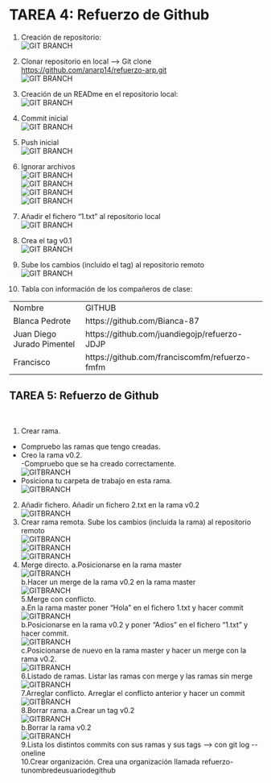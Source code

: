 
<h1>TAREA 4: Refuerzo de Github </h1>

1. Creación de repositorio: <br/>
![GIT BRANCH](https://github.com/anarp14/refuerzo-arp/blob/master/CAPTURAS/captura%201.png) <br/>
2. Clonar repositorio en local --> Git clone https://github.com/anarp14/refuerzo-arp.git <br/>
![GIT BRANCH](https://github.com/anarp14/refuerzo-arp/blob/master/CAPTURAS/captura%202.png) <br/>
3. Creación de un READme en el repositorio local: <br/>
![GIT BRANCH](https://github.com/anarp14/refuerzo-arp/blob/master/CAPTURAS/captura%203.png) <br/>
4. Commit inicial <br/>
![GIT BRANCH](https://github.com/anarp14/refuerzo-arp/blob/master/CAPTURAS/captura%204.png) <br/>
5. Push inicial <br/>
![GIT BRANCH](https://github.com/anarp14/refuerzo-arp/blob/master/CAPTURAS/captura%205.png) <br/>
6. Ignorar archivos <br/>
![GIT BRANCH](https://github.com/anarp14/refuerzo-arp/blob/master/CAPTURAS/captura%206.png) <br/>
![GIT BRANCH](https://github.com/anarp14/refuerzo-arp/blob/master/CAPTURAS/captura%206.1.png) <br/>
![GIT BRANCH](https://github.com/anarp14/refuerzo-arp/blob/master/CAPTURAS/captura%206.2.png)<br/>
![GIT BRANCH](https://github.com/anarp14/refuerzo-arp/blob/master/CAPTURAS/captura%206.3.png)<br/>
7. Añadir el fichero “1.txt” al repositorio local<br/>
![GIT BRANCH](https://github.com/anarp14/refuerzo-arp/blob/master/CAPTURAS/captura%207.png)<br/>
8. Crea el tag v0.1 <br/>
![GIT BRANCH](https://github.com/anarp14/refuerzo-arp/blob/master/CAPTURAS/captura%208.png) <br/>
9. Sube los cambios (incluido el tag) al repositorio remoto <br/>
![GIT BRANCH](https://github.com/anarp14/refuerzo-arp/blob/master/CAPTURAS/captura%209.png) <br/>

12. Tabla con información de los compañeros de clase: <br/>

<table>
		<tr>
			<td> Nombre</td>
			<td>GITHUB</td>
		</tr>
		<tr>
			<td>Blanca Pedrote </td>
			<td>https://github.com/Bianca-87</td>
		</tr>
		<tr>
			<td>Juan Diego Jurado Pimentel</td>
			<td>https://github.com/juandiegojp/refuerzo-JDJP</td>
		</tr>
		<tr>
			<td> Francisco </td>
			<td>https://github.com/franciscomfm/refuerzo-fmfm</td>
		</tr>
		
		
</table>

<h2> TAREA 5: Refuerzo de Github </h2> <br/>

1. Crear rama. <br/>
- Compruebo las ramas que tengo creadas. <br/>
- Creo la rama v0.2.<br/>
-Compruebo que se ha creado correctamente.<br/>
![GITBRANCH](https://github.com/anarp14/refuerzo-arp/blob/master/CAPTURAS/captura%2010.png) <br/>
- Posiciona tu carpeta de trabajo en esta rama.<br/>
![GITBRANCH](https://github.com/anarp14/refuerzo-arp/blob/master/CAPTURAS/captura%2011.png)<br/>
2.	Añadir fichero. Añadir un fichero 2.txt en la rama v0.2 <br/>
![GITBRANCH](https://github.com/anarp14/refuerzo-arp/blob/master/CAPTURAS/captura%2012.png)<br/>
3.	Crear rama remota. Sube los cambios (incluida la rama) al repositorio remoto<br/>
![GITBRANCH](https://github.com/anarp14/refuerzo-arp/blob/master/CAPTURAS/captura%2013.png) <br/>
![GITBRANCH](https://github.com/anarp14/refuerzo-arp/blob/master/CAPTURAS/captura%2014.png) <br/>
![GITBRANCH](https://github.com/anarp14/refuerzo-arp/blob/master/CAPTURAS/captura%2015.png) <br/>
4. Merge directo.
a.Posicionarse en la rama master </br>
![GITBRANCH](https://github.com/anarp14/refuerzo-arp/blob/master/CAPTURAS/captura%2016.png) </br>
b.Hacer un merge de la rama v0.2 en la rama master </br>
![GITBRANCH](https://github.com/anarp14/refuerzo-arp/blob/master/CAPTURAS/captura%2015.png) </br>
5.Merge con conflicto. </br>
a.En la rama master poner “Hola” en el fichero 1.txt y hacer commit </br>
![GITBRANCH](https://github.com/anarp14/refuerzo-arp/blob/master/CAPTURAS/captura%2018.png) </br>
b.Posicionarse en la rama v0.2 y poner “Adios” en el fichero “1.txt” y hacer commit. </br>
![GITBRANCH](https://github.com/anarp14/refuerzo-arp/blob/master/CAPTURAS/captura%2019.png) </br>
c.Posicionarse de nuevo en la rama master y hacer un merge con la rama v0.2. </br>
![GITBRANCH](https://github.com/anarp14/refuerzo-arp/blob/master/CAPTURAS/captura%2020.png)</br>
6.Listado de ramas. Listar las ramas con merge y las ramas sin merge </br>
![GITBRANCH](https://github.com/anarp14/refuerzo-arp/blob/master/CAPTURAS/captura%2021.png)</br>
7.Arreglar conflicto. Arreglar el conflicto anterior y hacer un commit </br>
![GITBRANCH](https://github.com/anarp14/refuerzo-arp/blob/master/CAPTURAS/captura%2022.png)</br>
8.Borrar rama.
a.Crear un tag v0.2 </br>
![GITBRANCH](https://github.com/anarp14/refuerzo-arp/blob/master/CAPTURAS/captura%2023.png)</br>
b.Borrar la rama v0.2 </br>
![GITBRANCH](https://github.com/anarp14/refuerzo-arp/blob/master/CAPTURAS/captura%2024.png) </br>
9.Lista los distintos commits con sus ramas y sus tags --> con git log --oneline </br>
10.Crear organización. Crea una organización llamada refuerzo-tunombredeusuariodegithub </br>

